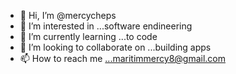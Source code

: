 - 👋 Hi, I’m @mercycheps
- 👀 I’m interested in ...software endineering
- 🌱 I’m currently learning ...to code
- 💞️ I’m looking to collaborate on ...building apps
- 📫 How to reach me ...maritimmercy8@gmail.com

<!---
mercycheps/mercycheps is a ✨ special ✨ repository because its `README.md` (this file) appears on your GitHub profile.
You can click the Preview link to take a look at your changes.
--->
